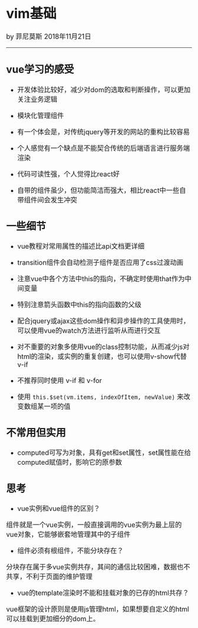 <font size = "4">

# vim基础

by 菲尼莫斯 2018年11月21日

---
## vue学习的感受

* 开发体验比较好，减少对dom的选取和判断操作，可以更加关注业务逻辑

* 模块化管理组件

* 有一个体会是，对传统jquery等开发的网站的重构比较容易

* 个人感觉有一个缺点是不能契合传统的后端语言进行服务端渲染

* 代码可读性强，个人觉得比react好

* 自带的组件虽少，但功能简洁而强大，相比react中一些自带组件间会发生冲突

## 一些细节

* vue教程对常用属性的描述比api文档更详细

* transition组件会自动检测子组件是否应用了css过渡动画

* 注意vue中各个方法中this的指向，不确定时使用that作为中间变量

* 特别注意箭头函数中this的指向函数的父级

* 配合jquery或ajax这些dom操作和异步操作的工具使用时，可以使用vue的watch方法进行监听从而进行交互

* 对不重要的对象多使用vue的class控制功能，从而减少js对html的渲染，或实例的重复创建，也可以使用v-show代替v-if

* 不推荐同时使用 v-if 和 v-for

* 使用 `this.$set(vm.items, indexOfItem, newValue)` 来改变数组某一项的值

## 不常用但实用

* computed可写为对象，具有get和set属性，set属性能在给computed赋值时，影响它的原参数

## 思考

* vue实例和vue组件的区别？

组件就是一个vue实例，一般直接调用的vue实例为最上层的vue对象，它能够嵌套地管理其中的子组件

* 组件必须有根组件，不能分块存在？

分块存在属于多vue实例共存，其间的通信比较困难，数据也不共享，不利于页面的维护管理

* vue的template渲染时不能和挂载对象的已存的html共存？

vue框架的设计原则是使用js管理html，如果想要自定义的html可以挂载到更加细分的dom上。



